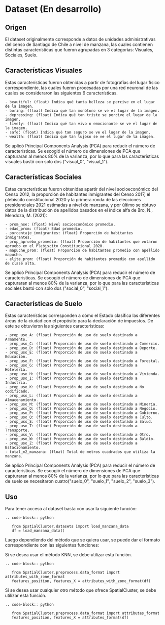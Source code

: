 Dataset (En desarrollo)
=======

Origen
--------------

El dataset originalmente corresponde a datos de unidades administrativas del censo de Santiago de Chile a nivel de manzana, las cuales contienen distintas características que fueron agrupadas en 3 categorías: Visuales, Sociales, Suelo.


Características Visuales
-------------------------

Estas características fueron obtenidas a partir de fotografías del lugar físico correspondiente, las cuales fueron procesadas por una red neuronal de las cuales se consideraron las siguientes 6 características.

    - beautiful: (float) Indica qué tanta belleza se percive en el lugar de la imagen.
    - boring: (float) Indica qué tan monótono se ve el lugar de la imagen.
    - depressing: (float) Indica qué tan triste se percive el lugar de la imagen.
    - lively: (float) Indica qué tan vivo o emocionante se ve el lugar de la imagen.
    - safe: (float) Indica qué tan seguro se ve el lugar de la imagen.
    - wealth: (float) Indica qué tan lujoso se ve el lugar de la imagen.

Se aplicó Principal Components Analysis (PCA) para reducir el número de características. Se escogió el número de dimensiones de PCA que capturaran al menos 80% de la varianza, por lo que para las características visuales bastó con solo dos ("visual_0", "visual_1").

Características Sociales
-------------------------

Estas características fueron obtenidas apartir del nivel socioeconómico del Censo 2012, la proporción de habitantes inmigrantes del Censo 2017, el plebiscito constitucional 2020 y la primera ronda de las elecciones presidenciales 2021 estimadas a nivel de manzana, y por último se obtuvo datos de la distribución de apellidos basados en el índice alfa de Bro, N., Mendoza, M. (2021):

    - prom_nse: (float) Nivel socioeconómico promedio.
    - edad_prom: (float) Edad promedio.
    - porcentaje_inmigrantes: (float) Proporción de habitantes inmigrantes.
    - prop_apruebo_promedio: (float) Proporción de habitantes que votaron apruebo en el Plebiscito Constitucional 2020.
    - mapuche_prom: (float) Proporción de habitantes promedio con apellido mapuche.
    - elite_prom: (float) Proporción de habitantes promedio con apellido de clase alta.

Se aplicó Principal Components Analysis (PCA) para reducir el número de características. Se escogió el número de dimensiones de PCA que capturaran al menos 80% de la varianza, por lo que para las características sociales bastó con solo dos ("social_0", "social_1").

Características de Suelo
-------------------------

Estas características corresponden a cómo el Estado clasifica las diferentes áreas de la ciudad con el propósito para la declaración de impuestos. De este se obtuvieron las siguientes características:

    - prop_uso_A: (float) Proporción de uso de suelo destinado a Armamento.
    - prop_uso_C: (float) Proporción de uso de suelo destinado a Comercio.
    - prop_uso_D: (float) Proporción de uso de suelo destinado a Deporte.
    - prop_uso_E: (float) Proporción de uso de suelo destinado a Educación.
    - prop_uso_F: (float) Proporción de uso de suelo destinado a Forestal.
    - prop_uso_G: (float) Proporción de uso de suelo destinado a Hotelería.
    - prop_uso_H: (float) Proporción de uso de suelo destinado a Vivienda.
    - prop_uso_I: (float) Proporción de uso de suelo destinado a Industria.
    - prop_uso_K: (float) Proporción de uso de suelo destinado a No codificado.
    - prop_uso_L: (float) Proporción de uso de suelo destinado a Almacenamiento.
    - prop_uso_M: (float) Proporción de uso de suelo destinado a Minería.
    - prop_uso_O: (float) Proporción de uso de suelo destinado a Negocio.
    - prop_uso_P: (float) Proporción de uso de suelo destinado a Gobierno.
    - prop_uso_Q: (float) Proporción de uso de suelo destinado a Culto.
    - prop_uso_S: (float) Proporción de uso de suelo destinado a Salud.
    - prop_uso_T: (float) Proporción de uso de suelo destinado a Transporte.
    - prop_uso_V: (float) Proporción de uso de suelo destinado a Otro.
    - prop_uso_W: (float) Proporción de uso de suelo destinado a Baldío.
    - prop_uso_Z: (float) Proporción de uso de suelo destinado a Estacionamiento.
    - total_m2_manzana: (float) Total de metros cuadrados que utiliza la manzana.

Se aplicó Principal Components Analysis (PCA) para reducir el número de características. Se escogió el número de dimensiones de PCA que capturaran al menos 80% de la varianza, por lo que para las características de suelo se necesitaron cuatro("suelo_0", "suelo_1", "suelo_2", "suelo_3").

Uso 
------------

Para tener acceso al dataset basta con usar la siguiente función:

```{eval-rst}
.. code-block:: python

   from SpatialCluster.datasets import load_manzana_data
   df = load_manzana_data()
```

Luego dependiendo del método que se quiera usar, se puede dar el formato correspondiente con las siguientes funciones:

Si se desea usar el método KNN, se debe utilizar esta función.

```{eval-rst}
.. code-block:: python

   from SpatialCluster.preprocess.data_format import attributes_with_zone_format
   features_position, features_X = attributes_with_zone_format(df)
```

Si se desea usar cualquier otro método que ofrece SpatialCluster, se debe utilizar esta función.

```{eval-rst}
.. code-block:: python

   from SpatialCluster.preprocess.data_format import attributes_format
   features_position, features_X = attributes_format(df)
```
